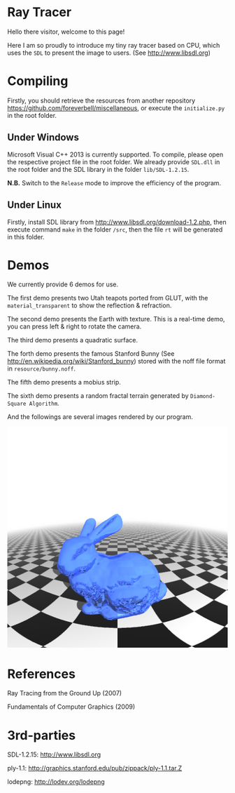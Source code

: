 # Ray Tracer

Hello there visitor, welcome to this page!

Here I am so proudly to introduce my tiny ray tracer based on CPU, which uses the `SDL` to present the image to users. (See http://www.libsdl.org)

# Compiling

Firstly, you should retrieve the resources from another repository https://github.com/foreverbell/miscellaneous, or execute the `initialize.py` in the root folder.

## Under Windows

Microsoft Visual C++ 2013 is currently supported. To compile, please open the respective project file in the root folder. We already provide `SDL.dll` in the root folder and the SDL library in the folder `lib/SDL-1.2.15`.

**N.B.** Switch to the `Release` mode to improve the efficiency of the program.

## Under Linux

Firstly, install SDL library from http://www.libsdl.org/download-1.2.php, then execute command `make` in the folder `/src`, then the file `rt` will be generated in this folder.

# Demos

We currently provide 6 demos for use. 

The first demo presents two Utah teapots ported from GLUT, with the `material_transparent` to show the reflection & refraction.

The second demo presents the Earth with texture. This is a real-time demo, you can press left & right to rotate the camera.

The third demo presents a quadratic surface.

The forth demo presents the famous Stanford Bunny (See http://en.wikipedia.org/wiki/Stanford_bunny) stored with the noff file format in `resource/bunny.noff`.

The fifth demo presents a mobius strip.

The sixth demo presents a random fractal terrain generated by `Diamond-Square Algorithm`.

And the followings are several images rendered by our program.

![](https://raw.githubusercontent.com/foreverbell/miscellaneous/master/resource/ray-tracer/bunny.png)

# References

Ray Tracing from the Ground Up (2007)

Fundamentals of Computer Graphics (2009)

# 3rd-parties

SDL-1.2.15: http://www.libsdl.org

ply-1.1: http://graphics.stanford.edu/pub/zippack/ply-1.1.tar.Z

lodepng: http://lodev.org/lodepng
